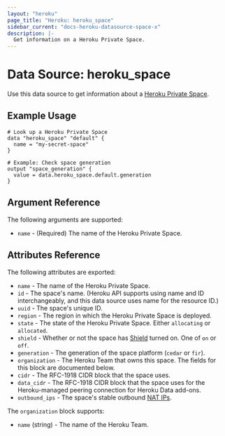 ```yaml
---
layout: "heroku"
page_title: "Heroku: heroku_space"
sidebar_current: "docs-heroku-datasource-space-x"
description: |-
  Get information on a Heroku Private Space.
---
```


# Data Source: heroku_space

Use this data source to get information about a [Heroku Private Space](https://www.heroku.com/private-spaces).

## Example Usage

```hcl-terraform
# Look up a Heroku Private Space
data "heroku_space" "default" {
  name = "my-secret-space"
}

# Example: Check space generation
output "space_generation" {
  value = data.heroku_space.default.generation
}
```

## Argument Reference

The following arguments are supported:

* `name` - (Required) The name of the Heroku Private Space.

## Attributes Reference

The following attributes are exported:

* `name` - The name of the Heroku Private Space.
* `id` - The space's name. (Heroku API supports using name and ID interchangeably, and this data source uses name for the resource ID.)
* `uuid` - The space's unique ID.
* `region` - The region in which the Heroku Private Space is deployed.
* `state` - The state of the Heroku Private Space. Either `allocating` or `allocated`.
* `shield` - Whether or not the space has [Shield](https://devcenter.heroku.com/articles/private-spaces#shield-private-spaces) turned on. One of `on` or `off`.
* `generation` - The generation of the space platform (`cedar` or `fir`).
* `organization` - The Heroku Team that owns this space. The fields for this block are documented below.
* `cidr` - The RFC-1918 CIDR block that the space uses.
* `data_cidr` - The RFC-1918 CIDR block that the space uses for the Heroku-managed peering connection for Heroku Data add-ons.
* `outbound_ips` - The space's stable outbound [NAT IPs](https://devcenter.heroku.com/articles/platform-api-reference#space-network-address-translation).

The `organization` block supports:

* `name` (string) - The name of the Heroku Team.
